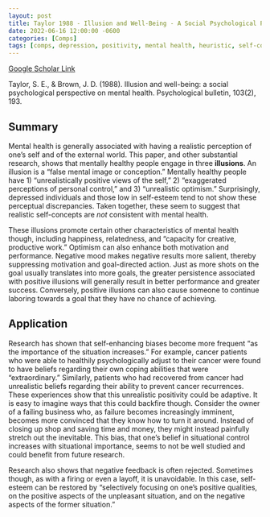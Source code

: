 ```yaml
---
layout: post
title: Taylor 1988 - Illusion and Well-Being - A Social Psychological Perspective on Mental Health
date: 2022-06-16 12:00:00 -0600
categories: [Comps]
tags: [comps, depression, positivity, mental health, heuristic, self-concept, self-confidence, control, optimism, illusion]
---
```

[Google Scholar Link](https://scholar.google.com/scholar?hl=en&as_sdt=0%2C45&q=Illusion+and+Well-Being+-+A+Social+Psychological+Perspective+on+Mental+Health&btnG=)

Taylor, S. E., & Brown, J. D. (1988). Illusion and well-being: a social psychological perspective on mental health. Psychological bulletin, 103(2), 193.

## Summary
Mental health is generally associated with having a realistic perception of one’s self and of the external world.  This paper, and other substantial research, shows that mentally healthy people engage in three **illusions**.  An illusion is a “false mental image or conception.”  Mentally healthy people have 1) “unrealistically positive views of the self,” 2) “exaggerated perceptions of personal control,” and 3) “unrealistic optimism.”  Surprisingly, depressed individuals and those low in self-esteem tend to not show these perceptual discrepancies.  Taken together, these seem to suggest that realistic self-concepts are _not_ consistent with mental health.

These illusions promote certain other characteristics of mental health though, including happiness, relatedness, and “capacity for creative, productive work.”  Optimism can also enhance both motivation and performance.  Negative mood makes negative results more salient, thereby suppressing motivation and goal-directed action.  Just as more shots on the goal usually translates into more goals, the greater persistence associated with positive illusions will generally result in better performance and greater success.  Conversely, positive illusions can also cause someone to continue laboring towards a goal that they have no chance of achieving.

## Application
Research has shown that self-enhancing biases become more frequent “as the importance of the situation increases.”  For example, cancer patients who were able to healthily psychologically adjust to their cancer were found to have beliefs regarding their own coping abilities that were “extraordinary.”  Similarly, patients who had recovered from cancer had unrealistic beliefs regarding their ability to prevent cancer recurrences.  These experiences show that this unrealistic positivity could be adaptive.  It is easy to imagine ways that this could backfire though.  Consider the owner of a failing business who, as failure becomes increasingly imminent, becomes more convinced that they know how to turn it around.  Instead of closing up shop and saving time and money, they might instead painfully stretch out the inevitable.  This bias, that one’s belief in situational control increases with situational importance, seems to not be well studied and could benefit from future research.

Research also shows that negative feedback is often rejected.  Sometimes though, as with a firing or even a layoff, it is unavoidable.  In this case, self-esteem can be restored by “selectively focusing on one’s positive qualities, on the positive aspects of the unpleasant situation, and on the negative aspects of the former situation.”